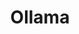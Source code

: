 ---
title: Ollama
categories:
  - other
docs:
  - id: java
    url: https://java.testcontainers.org/modules/ollama/
    example: |
      ```java
      var ollama = new OllamaContainer("ollama/ollama:0.1.26");
      ollama.start();
      ```
  - id: go
    url: https://golang.testcontainers.org/modules/ollama/
    example: |
      ```go
      ollamaContainer, err := ollama.RunContainer(ctx, testcontainers.WithImage("ollama/ollama:0.1.26"))
      ```
description: |
  Ollama makes it easy to get up and running with large language models locally.
---